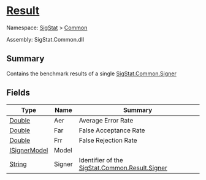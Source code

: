 # [Result](./Result.md)

Namespace: [SigStat]() > [Common](./README.md)

Assembly: SigStat.Common.dll

## Summary
Contains the benchmark results of a single [SigStat.Common.Signer](./Signature.md)

## Fields

| Type | Name | Summary | 
| --- | --- | --- | 
| [Double](https://docs.microsoft.com/en-us/dotnet/api/System.Double) | Aer | Average Error Rate | 
| [Double](https://docs.microsoft.com/en-us/dotnet/api/System.Double) | Far | False Acceptance Rate | 
| [Double](https://docs.microsoft.com/en-us/dotnet/api/System.Double) | Frr | False Rejection Rate | 
| [ISignerModel](./Pipeline/ISignerModel.md) | Model |  | 
| [String](https://docs.microsoft.com/en-us/dotnet/api/System.String) | Signer | Identifier of the [SigStat.Common.Result.Signer](./Signature.md) | 


